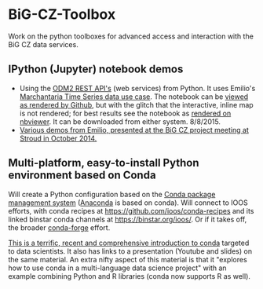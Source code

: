 
BiG-CZ-Toolbox
==============

Work on the python toolboxes for advanced access and interaction with the BiG CZ data services.

## IPython (Jupyter) notebook demos
- Using the [ODM2 REST API's](http://sis-devel.cloudapp.net/docs/) (web services) from Python. It uses Emilio's [Marchantaria Time Series data use case](https://github.com/ODM2/ODM2/tree/master/usecases/marchantariats). The notebook can be [viewed as rendered by Github](https://github.com/BiG-CZ/BiG-CZ-Toolbox/blob/master/ipynotebooks/ODM2RESTdemo_MarchantariaUseCase.ipynb), but with the glitch that the interactive, inline map is not rendered; for best results see the notebook as [rendered on nbviewer](http://nbviewer.ipython.org/github/BiG-CZ/BiG-CZ-Toolbox/blob/master/ipynotebooks/ODM2RESTdemo_MarchantariaUseCase.ipynb). It can be downloaded from either system. 8/8/2015.
- [Various demos from Emilio, presented at the BiG CZ project meeting at Stroud in October 2014.](https://github.com/BiG-CZ/BiG-CZ-Toolbox/tree/master/ipynotebooks/2014OctMeeting)

## Multi-platform, easy-to-install Python environment based on Conda

Will create a Python configuration based on the [Conda package management system](http://conda.pydata.org/docs/) ([Anaconda](https://store.continuum.io/cshop/anaconda/) is based on conda). Will connect to IOOS efforts, with conda recipes at https://github.com/ioos/conda-recipes and its linked binstar conda channels at https://binstar.org/ioos/. Or if it takes off, the broader [conda-forge](https://conda-forge.github.io/) effort.

[This is a terrific, recent and comprehensive introduction to conda](http://www.continuum.io/blog/conda-data-science) targeted to data scientists. It also has links to a presentation (Youtube and slides) on the same material. An extra nifty aspect of this material is that it "explores how to use conda in a multi-language data science project" with an example combining Python and R libraries (conda now supports R as well).
